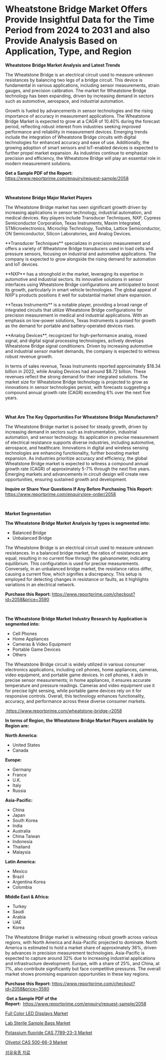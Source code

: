 <p><h1>Wheatstone Bridge Market Offers Provide Insightful Data for the Time Period from 2024 to 2031 and also Provide Analysis Based on Application, Type, and Region</h1></p><p><strong>Wheatstone Bridge Market Analysis and Latest Trends</strong></p>
<p><p>The Wheatstone Bridge is an electrical circuit used to measure unknown resistances by balancing two legs of a bridge circuit. This device is fundamental in various applications, including sensor measurements, strain gauges, and precision calibration. The market for Wheatstone Bridge technology has been expanding, driven by increasing demand in sectors such as automotive, aerospace, and industrial automation.</p><p>Growth is fueled by advancements in sensor technologies and the rising importance of accuracy in measurement applications. The Wheatstone Bridge Market is expected to grow at a CAGR of 10.40% during the forecast period, reflecting robust interest from industries seeking improved performance and reliability in measurement devices. Emerging trends include the integration of Wheatstone Bridge circuits with digital technologies for enhanced accuracy and ease of use. Additionally, the growing adoption of smart sensors and IoT-enabled devices is expected to further propel market expansion. As industries continue to emphasize precision and efficiency, the Wheatstone Bridge will play an essential role in modern measurement solutions.</p></p>
<p><strong>Get a Sample PDF of the Report:&nbsp;</strong> <a href="https://www.reportprime.com/enquiry/request-sample/2058">https://www.reportprime.com/enquiry/request-sample/2058</a></p>
<p>&nbsp;</p>
<p><strong>Wheatstone Bridge Major Market Players</strong></p>
<p><p>The Wheatstone Bridge market has seen significant growth driven by increasing applications in sensor technology, industrial automation, and medical devices. Key players include Transducer Techniques, NXP, Cypress Semiconductor Corporation, Texas Instruments, Maxim Integrated, STMicroelectronics, Microchip Technology, Toshiba, Lattice Semiconductor, ON Semiconductor, Silicon Laboratories, and Analog Devices.</p><p>**Transducer Techniques** specializes in precision measurement and offers a variety of Wheatstone Bridge transducers used in load cells and pressure sensors, focusing on industrial and automotive applications. The company is expected to grow alongside the rising demand for automation and IoT devices.</p><p>**NXP** has a stronghold in the market, leveraging its expertise in automotive and industrial sectors. Its innovative solutions in sensor interfaces using Wheatstone Bridge configurations are anticipated to boost its growth, particularly in smart vehicle technologies. The global appeal of NXP's products positions it well for substantial market share expansion.</p><p>**Texas Instruments** is a notable player, providing a broad range of integrated circuits that utilize Wheatstone Bridge configurations for precision measurement in medical and industrial applications. With an emphasis on low-power solutions, Texas Instruments is poised for growth as the demand for portable and battery-operated devices rises.</p><p>**Analog Devices**, recognized for high-performance analog, mixed signal, and digital signal processing technologies, actively develops Wheatstone Bridge signal conditioners. Driven by increasing automotive and industrial sensor market demands, the company is expected to witness robust revenue growth.</p><p>In terms of sales revenue, Texas Instruments reported approximately $18.34 billion in 2022, while Analog Devices had around $8.72 billion. These revenues reflect the strong demand for their integrated solutions. The market size for Wheatstone Bridge technology is projected to grow as innovations in sensor technologies persist, with forecasts suggesting a compound annual growth rate (CAGR) exceeding 6% over the next five years.</p></p>
<p>&nbsp;</p>
<p><strong>What Are The Key Opportunities For Wheatstone Bridge Manufacturers?</strong></p>
<p><p>The Wheatstone Bridge market is poised for steady growth, driven by increasing demand in sectors such as instrumentation, industrial automation, and sensor technology. Its application in precise measurement of electrical resistance supports diverse industries, including automotive, aerospace, and healthcare. Innovations in digital and wireless sensing technologies are enhancing functionality, further boosting market expansion. As industries prioritize accuracy and efficiency, the global Wheatstone Bridge market is expected to witness a compound annual growth rate (CAGR) of approximately 5-7% through the next five years. Emerging markets and advancements in circuit design will create new opportunities, ensuring sustained growth and development.</p></p>
<p><strong>Inquire or Share Your Questions If Any Before Purchasing This Report:</strong> <a href="https://www.reportprime.com/enquiry/pre-order/2058">https://www.reportprime.com/enquiry/pre-order/2058</a></p>
<p>&nbsp;</p>
<p><strong>Market Segmentation</strong></p>
<p><strong>The Wheatstone Bridge Market Analysis by types is segmented into:</strong></p>
<p><ul><li>Balanced Bridge</li><li>Unbalanced Bridge</li></ul></p>
<p><p>The Wheatstone Bridge is an electrical circuit used to measure unknown resistances. In a balanced bridge market, the ratios of resistances are equal, resulting in no current flow through the galvanometer, indicating equilibrium. This configuration is used for precise measurements. Conversely, in an unbalanced bridge market, the resistance ratios differ, causing a current flow, which signifies a discrepancy. This setup is employed for detecting changes in resistance or faults, as it highlights variations in an electrical network.</p></p>
<p><strong>Purchase this Report:&nbsp;</strong><a href="https://www.reportprime.com/checkout?id=2058&price=3590">https://www.reportprime.com/checkout?id=2058&price=3590</a></p>
<p>&nbsp;</p>
<p><strong>The Wheatstone Bridge Market Industry Research by Application is segmented into:</strong></p>
<p><ul><li>Cell Phones</li><li>Home Appliances</li><li>Cameras & Video Equipment</li><li>Portable Game Devices</li><li>Others</li></ul></p>
<p><p>The Wheatstone Bridge circuit is widely utilized in various consumer electronics applications, including cell phones, home appliances, cameras, video equipment, and portable game devices. In cell phones, it aids in precise sensor measurements; in home appliances, it ensures accurate temperature and pressure readings. Cameras and video equipment use it for precise light sensing, while portable game devices rely on it for responsive controls. Overall, this technology enhances functionality, accuracy, and performance across these diverse consumer markets.</p></p>
<p><a href="https://www.reportprime.com/wheatstone-bridge-r2058">&nbsp;https://www.reportprime.com/wheatstone-bridge-r2058</a></p>
<p><strong>In terms of Region, the Wheatstone Bridge Market Players available by Region are:</strong></p>
<p>
    <p> <strong> North America: </strong>
        <ul>
            <li>United States</li>
            <li>Canada</li>
        </ul>
        </p> 
    <p> <strong> Europe: </strong>
        <ul>
            <li>Germany</li>
            <li>France</li>
            <li>U.K.</li>
            <li>Italy</li>
            <li>Russia</li>
        </ul>
        </p> 
    <p> <strong> Asia-Pacific: </strong>
        <ul>
            <li>China</li>
            <li>Japan</li>
            <li>South Korea</li>
            <li>India</li>
            <li>Australia</li>
            <li>China Taiwan</li>
            <li>Indonesia</li>
            <li>Thailand</li>
            <li>Malaysia</li>
        </ul>
        </p> 
    <p> <strong> Latin America: </strong>
        <ul>
            <li>Mexico</li>
            <li>Brazil</li>
            <li>Argentina Korea</li>
            <li>Colombia</li>
        </ul>
        </p> 
    <p> <strong> Middle East & Africa: </strong>
        <ul>
            <li>Turkey</li>
            <li>Saudi</li>
            <li>Arabia</li>
            <li>UAE</li>
            <li>Korea</li>
        </ul>
    </p>
    </p>
<p><p>The Wheatstone Bridge market is witnessing robust growth across various regions, with North America and Asia-Pacific projected to dominate. North America is estimated to hold a market share of approximately 36%, driven by advances in precision measurement technologies. Asia-Pacific is expected to capture around 32% due to increasing industrial applications and infrastructure development. Europe, with a share of 25%, and China, at 7%, also contribute significantly but face competitive pressures. The overall market shows promising expansion opportunities in these key regions.</p></p>
<p><strong>Purchase this Report: </strong><a href="https://www.reportprime.com/checkout?id=2058&price=3590">https://www.reportprime.com/checkout?id=2058&price=3590</a></p>
<p>&nbsp;<strong>Get a Sample PDF of the Report:&nbsp;&nbsp;</strong><a href="https://www.reportprime.com/enquiry/request-sample/2058">https://www.reportprime.com/enquiry/request-sample/2058</a></p>
<p><strong></strong></p>
<p><p><a href="https://github.com/GroverBarry/Market-Research-Report-List-7/blob/main/full-color-led-displays-market.md">Full Color LED Displays Market</a></p><p><a href="https://medium.com/@hesterorn/what-are-the-growth-opportunities-and-challenges-in-the-lab-sterile-sample-bags-market-3732be571546">Lab Sterile Sample Bags Market</a></p><p><a href="https://issuu.com/reportprime-2/docs/potassium-fluoride-cas-7789-23-3-ma_e6892050d1d663">Potassium fluoride CAS 7789-23-3 Market</a></p><p><a href="https://issuu.com/reportprime-2/docs/olivetol-cas-500-66-3-market-size-2_81202ad65179bc">Olivetol CAS 500-66-3 Market</a></p><p><a href="https://medium.com/@ixknzplk81/%EC%84%AC%EC%9C%A0%EC%9C%A1%EC%A2%85-%EC%B9%98%EB%A3%8C-%EC%8B%9C%EC%9E%A5%EC%97%90-%EB%8C%80%ED%95%9C-%ED%86%B5%EC%B0%B0-%EC%8B%9C%EC%9E%A5-%EC%B0%B8%EA%B0%80%EC%9E%90-%EC%8B%9C%EC%9E%A5-%EA%B7%9C%EB%AA%A8-%EC%A7%80%EB%A6%AC%EC%A0%81-%EC%A7%80%EC%97%AD-%EB%B0%8F-%EC%98%88%EC%B8%A1-2024-2031-586eec1f4918">섬유육종 치료</a></p></p>